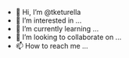 - 👋 Hi, I’m @tketurella
- 👀 I’m interested in ...
- 🌱 I’m currently learning ...
- 💞️ I’m looking to collaborate on ...
- 📫 How to reach me ...

<!---
tketurella/tketurella is a ✨ special ✨ repository because its `README.md` (this file) appears on your GitHub profile.
You can click the Preview link to take a look at your changes.
--->
